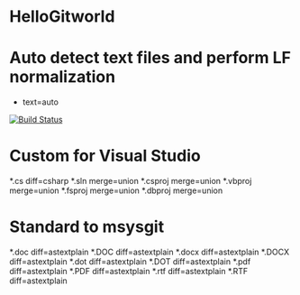 # HelloGitworld
# Auto detect text files and perform LF normalization
* text=auto

[![Build Status](https://dev.azure.com/archanak0291/Cloud-webproject/_apis/build/status/archanak205.HelloGitworld?branchName=master)](https://dev.azure.com/archanak0291/Cloud-webproject/_build/latest?definitionId=1&branchName=master)

# Custom for Visual Studio
*.cs     diff=csharp
*.sln    merge=union
*.csproj merge=union
*.vbproj merge=union
*.fsproj merge=union
*.dbproj merge=union

# Standard to msysgit
*.doc	 diff=astextplain
*.DOC	 diff=astextplain
*.docx diff=astextplain
*.DOCX diff=astextplain
*.dot  diff=astextplain
*.DOT  diff=astextplain
*.pdf  diff=astextplain
*.PDF	 diff=astextplain
*.rtf	 diff=astextplain
*.RTF	 diff=astextplain
